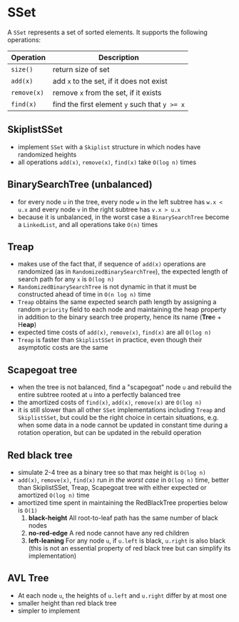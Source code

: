 # SSet
A `SSet` represents a set of sorted elements. It supports the following operations:

| Operation   | Description                                  |
| ----------- | -------------------------------------------- |
| `size()`    | return size of set                           |
| `add(x)`    | add `x` to the set, if it does not exist     |
| `remove(x)` | remove `x` from the set, if it exists        |
| `find(x)`   | find the first element `y` such that `y >= x`|

## SkiplistSSet

- implement `SSet` with a `Skiplist` structure in which nodes have randomized heights
- all operations `add(x)`, `remove(x)`, `find(x)` take `O(log n)` times

## BinarySearchTree (unbalanced)

- for every node `u` in the tree, every node `w` in the left subtree has `w.x < u.x` and every node `v` in the right subtree has `v.x > u.x`
- because it is unbalanced, in the worst case a `BinarySearchTree` become a `LinkedList`, and all operations take `O(n)` times

## Treap

- makes use of the fact that, if sequence of `add(x)` operations are randomized (as in `RandomizedBinarySearchTree`), the expected length of search path for any `x` is `O(log n)`
- `RandomizedBinarySearchTree` is not dynamic in that it must be constructed ahead of time in `O(n log n)` time
- `Treap` obtains the same expected search path length by assigning a random `priority` field to each node and maintaining the heap property in addition to the binary search tree property, hence its name (**Tre**e + H**eap**)
- expected time costs of `add(x)`, `remove(x)`, `find(x)` are all `O(log n)`
- `Treap` is faster than `SkiplistSSet` in practice, even though their asymptotic costs are the same

## Scapegoat tree

- when the tree is not balanced, find a "scapegoat" node `u` and rebuild the entire subtree rooted at `u` into a perfectly balanced tree
- the amortized costs of `find(x)`, `add(x)`, `remove(x)` are `O(log n)`
- it is still slower than all other `SSet` implementations including `Treap` and `SkiplistSSet`, but could be the right choice in certain situations, e.g. when some data in a node cannot be updated in constant time during a rotation operation, but can be updated in the rebuild operation

## Red black tree

- simulate 2-4 tree as a binary tree so that max height is `O(log n)`
- `add(x)`, `remove(x)`, `find(x)` run *in the worst case* in `O(log n)` time, better than SkiplistSSet, Treap, Scapegoat tree with either expected or amortized `O(log n)` time
- amortized time spent in maintaining the RedBlackTree properties below is `O(1)`
    1. **black-height** All root-to-leaf path has the same number of black nodes
    2. **no-red-edge** A red node cannot have any red children
    3. **left-leaning** For any node `u`, if `u.left` is black, `u.right` is also black (this is not an essential property of red black tree but can simplify its implementation)

## AVL Tree

- At each node `u`, the heights of `u.left` and `u.right` differ by at most one
- smaller height than red black tree
- simpler to implement
